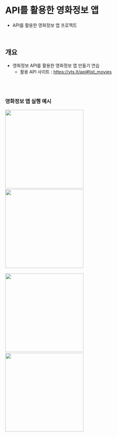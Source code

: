 # API를 활용한 영화정보 앱 
- API를 활용한 영화정보 앱 프로젝트

<br>

## 개요
- 영화정보 API를 활용한 영화정보 앱 만들기 연습
  - 활용 API 사이트 : https://yts.lt/api#list_movies

<br>
<br>

### 영화정보 앱 실행 예시

<div>
<img width="250" src="https://user-images.githubusercontent.com/4410021/64100803-60df7300-cda7-11e9-84a5-d7fd843a5913.png">&nbsp
<img width="250" src="https://user-images.githubusercontent.com/4410021/64100806-62a93680-cda7-11e9-82bc-acc7172ebedc.png">&nbsp
<p>
<img width="250" src="https://user-images.githubusercontent.com/4410021/64100809-63da6380-cda7-11e9-8297-a2878a1aacdc.png">&nbsp
<img width="250" src="https://user-images.githubusercontent.com/4410021/64100813-650b9080-cda7-11e9-83dd-76c5aa39abc1.png"> 
</div>
